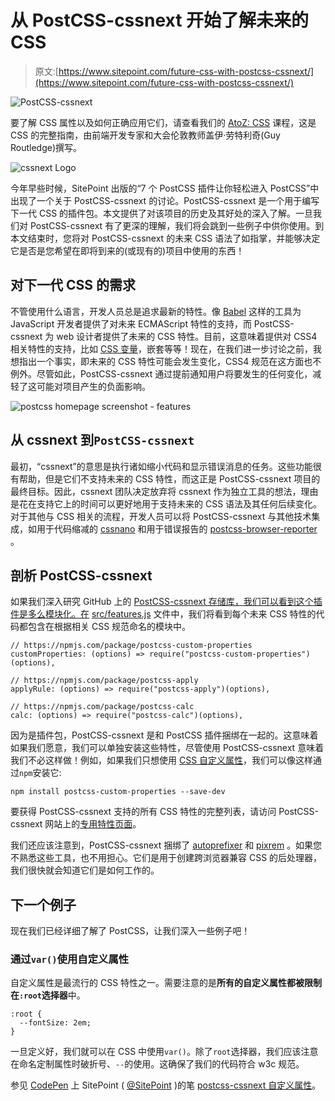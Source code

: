 # 从 PostCSS-cssnext 开始了解未来的 CSS

> 原文:[https://www.sitepoint.com/future-css-with-postcss-cssnext/](https://www.sitepoint.com/future-css-with-postcss-cssnext/)

![PostCSS-cssnext](../Images/30f849dd7baeafe7ad5a337c9e9623b3.png)

要了解 CSS 属性以及如何正确应用它们，请查看我们的 [AtoZ: CSS](https://www.sitepoint.com/premium/courses/atoz-css-2944) 课程，这是 CSS 的完整指南，由前端开发专家和大会伦敦教师盖伊·劳特利奇(Guy Routledge)撰写。

![cssnext Logo](../Images/bf806b4a5ef1d4ba1e0b2c8b902a1620.png)

今年早些时候，SitePoint 出版的“7 个 PostCSS 插件让你轻松进入 PostCSS”中出现了一个关于 PostCSS-cssnext 的讨论。PostCSS-cssnext 是一个用于编写下一代 CSS 的插件包。本文提供了对该项目的历史及其好处的深入了解。一旦我们对 PostCSS-cssnext 有了更深的理解，我们将会跳到一些例子中供你使用。到本文结束时，您将对 PostCSS-cssnext 的未来 CSS 语法了如指掌，并能够决定它是否是您希望在即将到来的(或现有的)项目中使用的东西！

## 对下一代 CSS 的需求

不管使用什么语言，开发人员总是追求最新的特性。像 [Babel](https://babeljs.io/) 这样的工具为 JavaScript 开发者提供了对未来 ECMAScript 特性的支持，而 PostCSS-cssnext 为 web 设计者提供了未来的 CSS 特性。目前，这意味着提供对 CSS4 相关特性的支持，比如 [CSS 变量](https://drafts.csswg.org/css-variables/)，嵌套等等！现在，在我们进一步讨论之前，我想指出一个事实，即未来的 CSS 特性可能会发生变化，CSS4 规范在这方面也不例外。尽管如此，PostCSS-cssnext 通过提前通知用户将要发生的任何变化，减轻了这可能对项目产生的负面影响。

![postcss homepage screenshot - features](../Images/30ea2d6566adee1fe6f20f5759cc19af.png)

## 从 cssnext 到`PostCSS-cssnext`

最初，“cssnext”的意思是执行诸如缩小代码和显示错误消息的任务。这些功能很有帮助，但是它们不支持未来的 CSS 特性，而这正是 PostCSS-cssnext 项目的最终目标。因此，cssnext 团队决定放弃将 cssnext 作为独立工具的想法，理由是花在支持它上的时间可以更好地用于支持未来的 CSS 语法及其任何后续变化。对于其他与 CSS 相关的流程，开发人员可以将 PostCSS-cssnext 与其他技术集成，如用于代码缩减的 [cssnano](http://cssnano.co/) 和用于错误报告的 [postcss-browser-reporter](https://github.com/postcss/postcss-browser-reporter) 。

## 剖析 PostCSS-cssnext

如果我们深入研究 GitHub 上的 [PostCSS-cssnext 存储库，我们可以看到这个插件是多么模块化。在](https://github.com/MoOx/postcss-cssnext) [src/features.js](https://github.com/MoOx/postcss-cssnext/blob/master/src/features.js) 文件中，我们将看到每个未来 CSS 特性的代码都包含在根据相关 CSS 规范命名的模块中。

```
// https://npmjs.com/package/postcss-custom-properties
customProperties: (options) => require("postcss-custom-properties")(options),

// https://npmjs.com/package/postcss-apply
applyRule: (options) => require("postcss-apply")(options),

// https://npmjs.com/package/postcss-calc
calc: (options) => require("postcss-calc")(options),
```

因为是插件包，PostCSS-cssnext 是和 PostCSS 插件捆绑在一起的。这意味着如果我们愿意，我们可以单独安装这些特性，尽管使用 PostCSS-cssnext 意味着我们不必这样做！例如，如果我们只想使用 [CSS 自定义属性](https://drafts.csswg.org/css-variables/)，我们可以像这样通过`npm`安装它:

```
npm install postcss-custom-properties --save-dev
```

要获得 PostCSS-cssnext 支持的所有 CSS 特性的完整列表，请访问 PostCSS-cssnext 网站上的[专用特性页面](http://cssnext.io/features/)。

我们还应该注意到，PostCSS-cssnext 捆绑了 [autoprefixer](https://github.com/postcss/autoprefixer) 和 [pixrem](https://github.com/robwierzbowski/node-pixrem) 。如果您不熟悉这些工具，也不用担心。它们是用于创建跨浏览器兼容 CSS 的后处理器，我们很快就会知道它们是如何工作的。

## 下一个例子

现在我们已经详细了解了 PostCSS，让我们深入一些例子吧！

### 通过`var()`使用自定义属性

自定义属性是最流行的 CSS 特性之一。需要注意的是**所有的自定义属性都被限制在`:root`选择器**中。

```
:root {
  --fontSize: 2em;
}
```

一旦定义好，我们就可以在 CSS 中使用`var()`。除了`root`选择器，我们应该注意在命名定制属性时破折号、`--`的使用。这确保了我们的代码符合 w3c 规范。

参见 [CodePen](http://codepen.io) 上 SitePoint ( [@SitePoint](http://codepen.io/SitePoint) )的笔 [postcss-cssnext 自定义属性](http://codepen.io/SitePoint/pen/edqmbE/)。